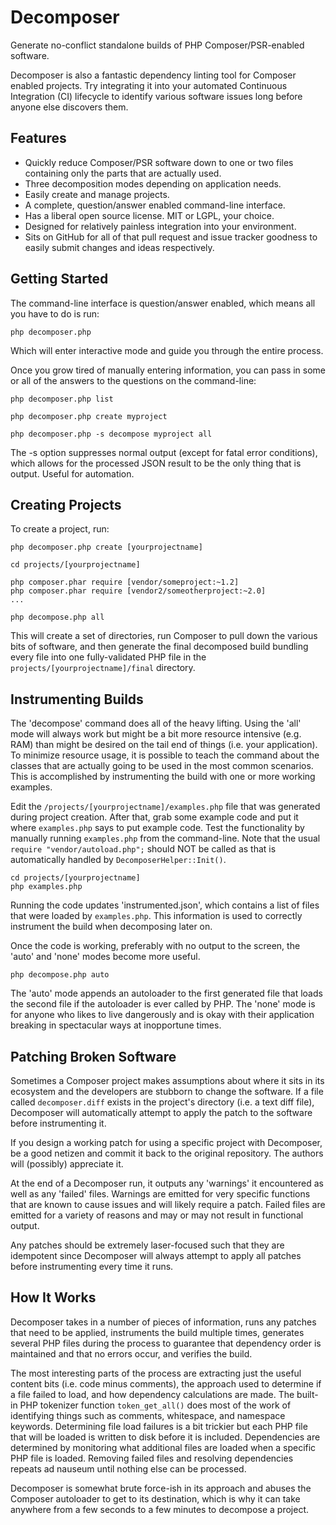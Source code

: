 Decomposer
==========

Generate no-conflict standalone builds of PHP Composer/PSR-enabled software.

Decomposer is also a fantastic dependency linting tool for Composer enabled projects.  Try integrating it into your automated Continuous Integration (CI) lifecycle to identify various software issues long before anyone else discovers them.

Features
--------

* Quickly reduce Composer/PSR software down to one or two files containing only the parts that are actually used.
* Three decomposition modes depending on application needs.
* Easily create and manage projects.
* A complete, question/answer enabled command-line interface.
* Has a liberal open source license.  MIT or LGPL, your choice.
* Designed for relatively painless integration into your environment.
* Sits on GitHub for all of that pull request and issue tracker goodness to easily submit changes and ideas respectively.

Getting Started
---------------

The command-line interface is question/answer enabled, which means all you have to do is run:

```
php decomposer.php
```

Which will enter interactive mode and guide you through the entire process.

Once you grow tired of manually entering information, you can pass in some or all of the answers to the questions on the command-line:

```
php decomposer.php list

php decomposer.php create myproject

php decomposer.php -s decompose myproject all
```

The -s option suppresses normal output (except for fatal error conditions), which allows for the processed JSON result to be the only thing that is output.  Useful for automation.

Creating Projects
-----------------

To create a project, run:

```
php decomposer.php create [yourprojectname]

cd projects/[yourprojectname]

php composer.phar require [vendor/someproject:~1.2]
php composer.phar require [vendor2/someotherproject:~2.0]
...

php decompose.php all
```

This will create a set of directories, run Composer to pull down the various bits of software, and then generate the final decomposed build bundling every file into one fully-validated PHP file in the `projects/[yourprojectname]/final` directory.

Instrumenting Builds
--------------------

The 'decompose' command does all of the heavy lifting.  Using the 'all' mode will always work but might be a bit more resource intensive (e.g. RAM) than might be desired on the tail end of things (i.e. your application).  To minimize resource usage, it is possible to teach the command about the classes that are actually going to be used in the most common scenarios.  This is accomplished by instrumenting the build with one or more working examples.

Edit the `/projects/[yourprojectname]/examples.php` file that was generated during project creation.  After that, grab some example code and put it where `examples.php` says to put example code.  Test the functionality by manually running `examples.php` from the command-line.  Note that the usual `require "vendor/autoload.php";` should NOT be called as that is automatically handled by `DecomposerHelper::Init()`.

```
cd projects/[yourprojectname]
php examples.php
```

Running the code updates 'instrumented.json', which contains a list of files that were loaded by `examples.php`.  This information is used to correctly instrument the build when decomposing later on.

Once the code is working, preferably with no output to the screen, the 'auto' and 'none' modes become more useful.

```
php decompose.php auto
```

The 'auto' mode appends an autoloader to the first generated file that loads the second file if the autoloader is ever called by PHP.  The 'none' mode is for anyone who likes to live dangerously and is okay with their application breaking in spectacular ways at inopportune times.

Patching Broken Software
------------------------

Sometimes a Composer project makes assumptions about where it sits in its ecosystem and the developers are stubborn to change the software.  If a file called `decomposer.diff` exists in the project's directory (i.e. a text diff file), Decomposer will automatically attempt to apply the patch to the software before instrumenting it.

If you design a working patch for using a specific project with Decomposer, be a good netizen and commit it back to the original repository.  The authors will (possibly) appreciate it.

At the end of a Decomposer run, it outputs any 'warnings' it encountered as well as any 'failed' files.  Warnings are emitted for very specific functions that are known to cause issues and will likely require a patch.  Failed files are emitted for a variety of reasons and may or may not result in functional output.

Any patches should be extremely laser-focused such that they are idempotent since Decomposer will always attempt to apply all patches before instrumenting every time it runs.

How It Works
------------

Decomposer takes in a number of pieces of information, runs any patches that need to be applied, instruments the build multiple times, generates several PHP files during the process to guarantee that dependency order is maintained and that no errors occur, and verifies the build.

The most interesting parts of the process are extracting just the useful content bits (i.e. code minus comments), the approach used to determine if a file failed to load, and how dependency calculations are made.  The built-in PHP tokenizer function `token_get_all()` does most of the work of identifying things such as comments, whitespace, and namespace keywords.  Determining file load failures is a bit trickier but each PHP file that will be loaded is written to disk before it is included.  Dependencies are determined by monitoring what additional files are loaded when a specific PHP file is loaded.  Removing failed files and resolving dependencies repeats ad nauseum until nothing else can be processed.

Decomposer is somewhat brute force-ish in its approach and abuses the Composer autoloader to get to its destination, which is why it can take anywhere from a few seconds to a few minutes to decompose a project.
